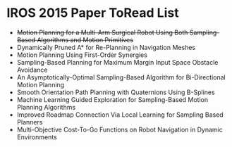 # IROS 2015 Paper ToRead List

* ~~Motion Planning for a Multi-Arm Surgical Robot Using Both Sampling-Based Algorithms and Motion Primitives~~
* Dynamically Pruned A* for Re-Planning in Navigation Meshes
* Motion Planning Using First-Order Synergies
* Sampling-Based Planning for Maximum Margin Input Space Obstacle Avoidance
* An Asymptotically-Optimal Sampling-Based Algorithm for Bi-Directional Motion Planning
* Smooth Orientation Path Planning with Quaternions Using B-Splines
* Machine Learning Guided Exploration for Sampling-Based Motion Planning Algorithms
* Improved Roadmap Connection Via Local Learning for Sampling Based Planners
* Multi-Objective Cost-To-Go Functions on Robot Navigation in Dynamic Environments
